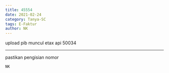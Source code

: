 ```yaml
---
title: 45554
date: 2021-02-24
category: Tanya-SC
tags: E-Faktur
author: NK
---
```


upload pib muncul etax api 50034

---

pastikan pengisian nomor

`NK`

